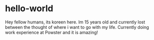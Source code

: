 # hello-world
Hey fellow humans, its koreen here.
Im 15 years old and currently lost between the thought of where i want to go with my life.
Currently doing work experience at Powster and it is amazing!
